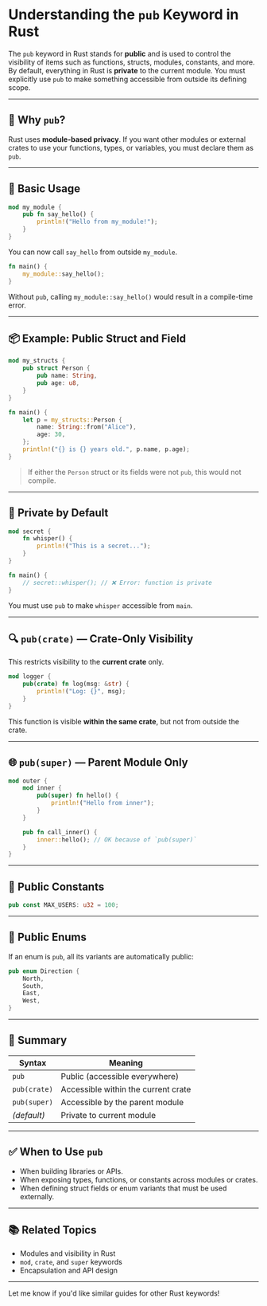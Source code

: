 # Understanding the `pub` Keyword in Rust

The `pub` keyword in Rust stands for **public** and is used to control the visibility of items such as functions, structs, modules, constants, and more. By default, everything in Rust is **private** to the current module. You must explicitly use `pub` to make something accessible from outside its defining scope.

---

## 🧠 Why `pub`?

Rust uses **module-based privacy**. If you want other modules or external crates to use your functions, types, or variables, you must declare them as `pub`.

---

## 🔧 Basic Usage

```rust
mod my_module {
    pub fn say_hello() {
        println!("Hello from my_module!");
    }
}
```

You can now call `say_hello` from outside `my_module`.

```rust
fn main() {
    my_module::say_hello();
}
```

Without `pub`, calling `my_module::say_hello()` would result in a compile-time error.

---

## 📦 Example: Public Struct and Field

```rust
mod my_structs {
    pub struct Person {
        pub name: String,
        pub age: u8,
    }
}
```

```rust
fn main() {
    let p = my_structs::Person {
        name: String::from("Alice"),
        age: 30,
    };
    println!("{} is {} years old.", p.name, p.age);
}
```

> If either the `Person` struct or its fields were not `pub`, this would not compile.

---

## 🚫 Private by Default

```rust
mod secret {
    fn whisper() {
        println!("This is a secret...");
    }
}

fn main() {
    // secret::whisper(); // ❌ Error: function is private
}
```

You must use `pub` to make `whisper` accessible from `main`.

---

## 🔍 `pub(crate)` — Crate-Only Visibility

This restricts visibility to the **current crate** only.

```rust
mod logger {
    pub(crate) fn log(msg: &str) {
        println!("Log: {}", msg);
    }
}
```

This function is visible **within the same crate**, but not from outside the crate.

---

## 🌐 `pub(super)` — Parent Module Only

```rust
mod outer {
    mod inner {
        pub(super) fn hello() {
            println!("Hello from inner");
        }
    }

    pub fn call_inner() {
        inner::hello(); // OK because of `pub(super)`
    }
}
```

---

## 🧰 Public Constants

```rust
pub const MAX_USERS: u32 = 100;
```

---

## 🎯 Public Enums

If an enum is `pub`, all its variants are automatically public:

```rust
pub enum Direction {
    North,
    South,
    East,
    West,
}
```

---

## 🧠 Summary

| Syntax               | Meaning                                |
|----------------------|----------------------------------------|
| `pub`                | Public (accessible everywhere)         |
| `pub(crate)`         | Accessible within the current crate    |
| `pub(super)`         | Accessible by the parent module        |
| _(default)_          | Private to current module              |

---

## ✅ When to Use `pub`

- When building libraries or APIs.
- When exposing types, functions, or constants across modules or crates.
- When defining struct fields or enum variants that must be used externally.

---

## 📚 Related Topics

- Modules and visibility in Rust
- `mod`, `crate`, and `super` keywords
- Encapsulation and API design

---

Let me know if you'd like similar guides for other Rust keywords!
